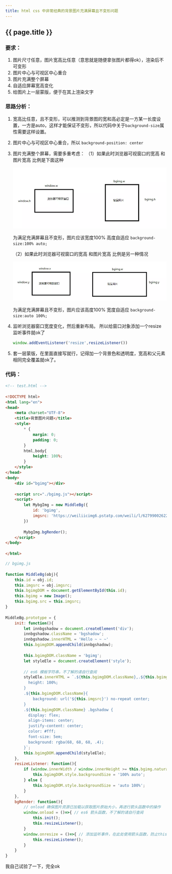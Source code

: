 ```yaml
---
title: html css 中非常经典的背景图片充满屏幕且不变形问题
---
```


## {{ page.title }}

### 要求：
1. 图片尺寸任意，图片宽高比任意（意思就是随便拿张图片都得ok），渲染后不可变形
2. 图片中心与可视区中心重合
3. 图片充满整个屏幕
4. 自适应屏幕宽高变化
5. 给图片上一层蒙版，便于在其上渲染文字

### 思路分析：
1. 宽高比任意，且不变形，可以推测到背景图的宽和高必定是一方某一长度设置，一方是auto，这样才能保证不变形，所以代码中关于```background-size```属性需要这样设置。
2. 图片中心与可视区中心重合，所以 ```background-position: center```
3. 图片充满整个屏幕，需要多重考虑：
    （1）如果此时浏览器可视窗口的宽高 和图片宽高 比例是下面这种

    ![bgimg1.png](https://raw.githubusercontent.com/LilyLaw/LilyLaw.github.io/master/img/bg1.webp)

    为满足充满屏幕且不变形，图片应该宽度100% 高度自适应
    	```background-size:100% auto;```

    （2）如果此时浏览器可视窗口的宽高 和图片宽高 比例是另一种情况

    ![bgimg2.png](https://raw.githubusercontent.com/LilyLaw/LilyLaw.github.io/master/img/bg2.webp)

    为满足充满屏幕且不变形，图片应该高度100% 宽度自适应
    ```background-size:auto 100%;```
4. 监听浏览器窗口宽度变化，然后重新布局。
    所以给窗口对象添加一个resize 监听事件就ok了

    ```javascript
    window.addEventListener('resize',resizeListener())
    ```

5. 套一层蒙版，在里面直接写就行，记得加一个背景色和透明度，宽高和父元素相同完全覆盖就ok了。

### 代码：

``` html
<!-- test.html -->

<!DOCTYPE html>
<html lang="en">
<head>
    <meta charset="UTF-8">
    <title>背景图片问题</title>
    <style>
        * {
            margin: 0;
            padding: 0;
        }
        html,body{
            height: 100%;
        }
    </style>
</head>
<body>
    <div id="bgimg"></div>

    <script src="./bgimg.js"></script>
    <script>
        let MybgImg = new MiddleBg({
            id: 'bgimg',
            imgsrc: 'https://weiliicimg6.pstatp.com/weili/l/627990026226630794.webp'
        })

        MybgImg.bgRender();
    </script>
</body>

</html>
```

```javascript
// bgimg.js

function MiddleBg(obj){
    this.id = obj.id;
    this.imgsrc = obj.imgsrc;
    this.bgimgDOM = document.getElementById(this.id);
    this.bgimg = new Image();
    this.bgimg.src = this.imgsrc;
}

MiddleBg.prototype = {
    init: function(){
        let innbgshadow = document.createElement('div');
        innbgshadow.className = 'bgshadow';
        innbgshadow.innerHTML = 'Hello ~ ~ ~'
        this.bgimgDOM.appendChild(innbgshadow);

        this.bgimgDOM.className = 'bgimg';
        let styleEle = document.createElement('style');

        // es6 模板字符串，不了解的请自行查阅
        styleEle.innerHTML = `.${this.bgimgDOM.className},.${this.bgimgDOM.className} .bgshadow {
          height: 100%;
        }
        .${this.bgimgDOM.className}{
            background: url('${this.imgsrc}') no-repeat center;
        }
        .${this.bgimgDOM.className} .bgshadow {
          display: flex;
          align-items: center;
          justify-content: center;
          color: #fff;
          font-size: 5em;
          background: rgba(68, 68, 68, .4);
        }`;
        this.bgimgDOM.appendChild(styleEle);
    },
    resizeListener: function(){
        if (window.innerWidth / window.innerHeight >= this.bgimg.naturalWidth / this.bgimg.naturalHeight) {
            this.bgimgDOM.style.backgroundSize = '100% auto';
        } else {
            this.bgimgDOM.style.backgroundSize = 'auto 100%';
        }
    },
    bgRender: function(){
        // onload 确保图片资源已加载以获取图片原始大小，再进行箭头函数中的操作
        window.onload = ()=>{ // es6 箭头函数，不了解的请自行查阅
            this.init();
            this.resizeListener();
        }
        window.onresize = ()=>{ // 添加监听事件，在此处使用箭头函数，防止this指向window
            this.resizeListener();
        }
    }
}
```

我自己试验了一下，完全ok